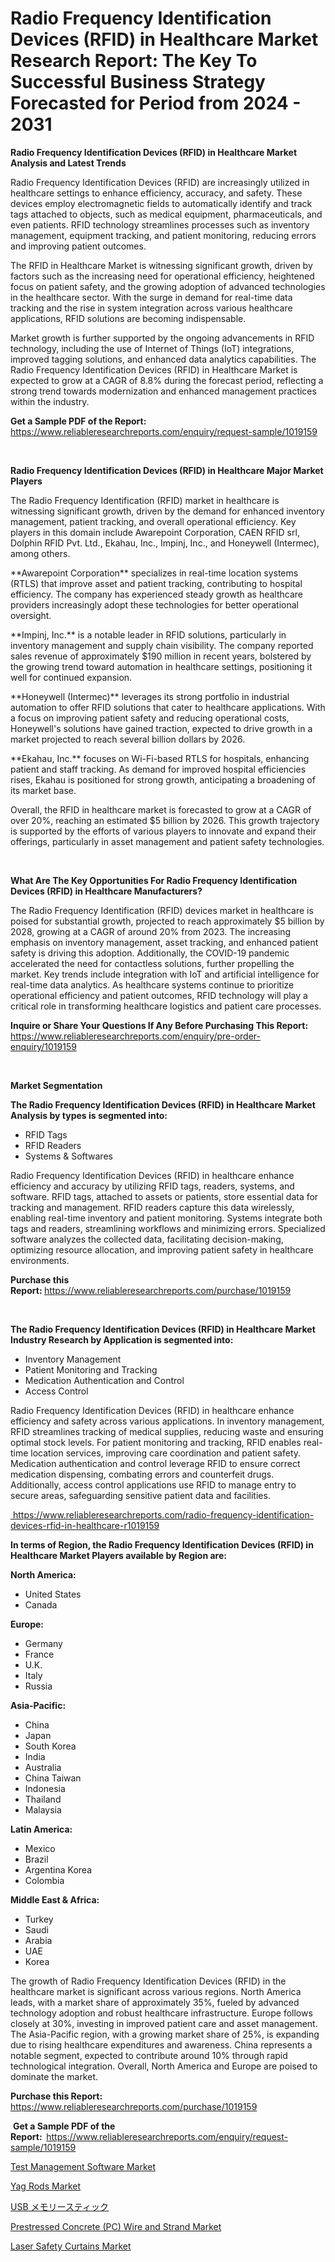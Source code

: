 <p><h1>Radio Frequency Identification Devices (RFID) in Healthcare Market Research Report: The Key To Successful Business Strategy Forecasted for Period from 2024 - 2031</h1></p><p><strong>Radio Frequency Identification Devices (RFID) in Healthcare Market Analysis and Latest Trends</strong></p>
<p><p>Radio Frequency Identification Devices (RFID) are increasingly utilized in healthcare settings to enhance efficiency, accuracy, and safety. These devices employ electromagnetic fields to automatically identify and track tags attached to objects, such as medical equipment, pharmaceuticals, and even patients. RFID technology streamlines processes such as inventory management, equipment tracking, and patient monitoring, reducing errors and improving patient outcomes.</p><p>The RFID in Healthcare Market is witnessing significant growth, driven by factors such as the increasing need for operational efficiency, heightened focus on patient safety, and the growing adoption of advanced technologies in the healthcare sector. With the surge in demand for real-time data tracking and the rise in system integration across various healthcare applications, RFID solutions are becoming indispensable.</p><p>Market growth is further supported by the ongoing advancements in RFID technology, including the use of Internet of Things (IoT) integrations, improved tagging solutions, and enhanced data analytics capabilities. The Radio Frequency Identification Devices (RFID) in Healthcare Market is expected to grow at a CAGR of 8.8% during the forecast period, reflecting a strong trend towards modernization and enhanced management practices within the industry.</p></p>
<p><strong>Get a Sample PDF of the Report:&nbsp;</strong> <a href="https://www.reliableresearchreports.com/enquiry/request-sample/1019159">https://www.reliableresearchreports.com/enquiry/request-sample/1019159</a></p>
<p>&nbsp;</p>
<p><strong>Radio Frequency Identification Devices (RFID) in Healthcare Major Market Players</strong></p>
<p><p>The Radio Frequency Identification (RFID) market in healthcare is witnessing significant growth, driven by the demand for enhanced inventory management, patient tracking, and overall operational efficiency. Key players in this domain include Awarepoint Corporation, CAEN RFID srl, Dolphin RFID Pvt. Ltd., Ekahau, Inc., Impinj, Inc., and Honeywell (Intermec), among others.</p><p>**Awarepoint Corporation** specializes in real-time location systems (RTLS) that improve asset and patient tracking, contributing to hospital efficiency. The company has experienced steady growth as healthcare providers increasingly adopt these technologies for better operational oversight.</p><p>**Impinj, Inc.** is a notable leader in RFID solutions, particularly in inventory management and supply chain visibility. The company reported sales revenue of approximately $190 million in recent years, bolstered by the growing trend toward automation in healthcare settings, positioning it well for continued expansion.</p><p>**Honeywell (Intermec)** leverages its strong portfolio in industrial automation to offer RFID solutions that cater to healthcare applications. With a focus on improving patient safety and reducing operational costs, Honeywell's solutions have gained traction, expected to drive growth in a market projected to reach several billion dollars by 2026.</p><p>**Ekahau, Inc.** focuses on Wi-Fi-based RTLS for hospitals, enhancing patient and staff tracking. As demand for improved hospital efficiencies rises, Ekahau is positioned for strong growth, anticipating a broadening of its market base.</p><p>Overall, the RFID in healthcare market is forecasted to grow at a CAGR of over 20%, reaching an estimated $5 billion by 2026. This growth trajectory is supported by the efforts of various players to innovate and expand their offerings, particularly in asset management and patient safety technologies.</p></p>
<p>&nbsp;</p>
<p><strong>What Are The Key Opportunities For Radio Frequency Identification Devices (RFID) in Healthcare Manufacturers?</strong></p>
<p><p>The Radio Frequency Identification (RFID) devices market in healthcare is poised for substantial growth, projected to reach approximately $5 billion by 2028, growing at a CAGR of around 20% from 2023. The increasing emphasis on inventory management, asset tracking, and enhanced patient safety is driving this adoption. Additionally, the COVID-19 pandemic accelerated the need for contactless solutions, further propelling the market. Key trends include integration with IoT and artificial intelligence for real-time data analytics. As healthcare systems continue to prioritize operational efficiency and patient outcomes, RFID technology will play a critical role in transforming healthcare logistics and patient care processes.</p></p>
<p><strong>Inquire or Share Your Questions If Any Before Purchasing This Report:</strong> <a href="https://www.reliableresearchreports.com/enquiry/pre-order-enquiry/1019159">https://www.reliableresearchreports.com/enquiry/pre-order-enquiry/1019159</a></p>
<p>&nbsp;</p>
<p><strong>Market Segmentation</strong></p>
<p><strong>The Radio Frequency Identification Devices (RFID) in Healthcare Market Analysis by types is segmented into:</strong></p>
<p><ul><li>RFID Tags</li><li>RFID Readers</li><li>Systems & Softwares</li></ul></p>
<p><p>Radio Frequency Identification Devices (RFID) in healthcare enhance efficiency and accuracy by utilizing RFID tags, readers, systems, and software. RFID tags, attached to assets or patients, store essential data for tracking and management. RFID readers capture this data wirelessly, enabling real-time inventory and patient monitoring. Systems integrate both tags and readers, streamlining workflows and minimizing errors. Specialized software analyzes the collected data, facilitating decision-making, optimizing resource allocation, and improving patient safety in healthcare environments.</p></p>
<p><strong>Purchase this Report:&nbsp;</strong><a href="https://www.reliableresearchreports.com/purchase/1019159">https://www.reliableresearchreports.com/purchase/1019159</a></p>
<p>&nbsp;</p>
<p><strong>The Radio Frequency Identification Devices (RFID) in Healthcare Market Industry Research by Application is segmented into:</strong></p>
<p><ul><li>Inventory Management</li><li>Patient Monitoring and Tracking</li><li>Medication Authentication and Control</li><li>Access Control</li></ul></p>
<p><p>Radio Frequency Identification Devices (RFID) in healthcare enhance efficiency and safety across various applications. In inventory management, RFID streamlines tracking of medical supplies, reducing waste and ensuring optimal stock levels. For patient monitoring and tracking, RFID enables real-time location services, improving care coordination and patient safety. Medication authentication and control leverage RFID to ensure correct medication dispensing, combating errors and counterfeit drugs. Additionally, access control applications use RFID to manage entry to secure areas, safeguarding sensitive patient data and facilities.</p></p>
<p><a href="https://www.reliableresearchreports.com/radio-frequency-identification-devices-rfid-in-healthcare-r1019159">&nbsp;https://www.reliableresearchreports.com/radio-frequency-identification-devices-rfid-in-healthcare-r1019159</a></p>
<p><strong>In terms of Region, the Radio Frequency Identification Devices (RFID) in Healthcare Market Players available by Region are:</strong></p>
<p>
    <p> <strong> North America: </strong>
        <ul>
            <li>United States</li>
            <li>Canada</li>
        </ul>
        </p> 
    <p> <strong> Europe: </strong>
        <ul>
            <li>Germany</li>
            <li>France</li>
            <li>U.K.</li>
            <li>Italy</li>
            <li>Russia</li>
        </ul>
        </p> 
    <p> <strong> Asia-Pacific: </strong>
        <ul>
            <li>China</li>
            <li>Japan</li>
            <li>South Korea</li>
            <li>India</li>
            <li>Australia</li>
            <li>China Taiwan</li>
            <li>Indonesia</li>
            <li>Thailand</li>
            <li>Malaysia</li>
        </ul>
        </p> 
    <p> <strong> Latin America: </strong>
        <ul>
            <li>Mexico</li>
            <li>Brazil</li>
            <li>Argentina Korea</li>
            <li>Colombia</li>
        </ul>
        </p> 
    <p> <strong> Middle East & Africa: </strong>
        <ul>
            <li>Turkey</li>
            <li>Saudi</li>
            <li>Arabia</li>
            <li>UAE</li>
            <li>Korea</li>
        </ul>
    </p>
    </p>
<p><p>The growth of Radio Frequency Identification Devices (RFID) in the healthcare market is significant across various regions. North America leads, with a market share of approximately 35%, fueled by advanced technology adoption and robust healthcare infrastructure. Europe follows closely at 30%, investing in improved patient care and asset management. The Asia-Pacific region, with a growing market share of 25%, is expanding due to rising healthcare expenditures and awareness. China represents a notable segment, expected to contribute around 10% through rapid technological integration. Overall, North America and Europe are poised to dominate the market.</p></p>
<p><strong>Purchase this Report: </strong><a href="https://www.reliableresearchreports.com/purchase/1019159">https://www.reliableresearchreports.com/purchase/1019159</a></p>
<p>&nbsp;<strong>Get a Sample PDF of the Report:&nbsp;&nbsp;</strong><a href="https://www.reliableresearchreports.com/enquiry/request-sample/1019159">https://www.reliableresearchreports.com/enquiry/request-sample/1019159</a></p>
<p><strong></strong></p>
<p><p><a href="https://www.linkedin.com/pulse/global-test-management-software-market-opportunities-forecast-0mrue?trackingId=4LPYOevdTRmLsOROxcGo2Q%3D%3D">Test Management Software Market</a></p><p><a href="https://issuu.com/reportprime-2/docs/yag-rods-market-size-2030.pptx_04718995c08034">Yag Rods Market</a></p><p><a href="https://medium.com/@shade463/usb-memory-sticks-market-%E3%81%AE%E3%82%B0%E3%83%AD%E3%83%BC%E3%83%90%E3%83%AB%E5%B8%82%E5%A0%B4%E6%A6%82%E8%A6%81%E3%81%AF-%E4%B8%96%E7%95%8C%E3%81%8A%E3%82%88%E3%81%B3%E4%B8%BB%E8%A6%81%E5%B8%82%E5%A0%B4%E3%81%AB%E3%81%8A%E3%81%91%E3%82%8B%E6%A5%AD%E7%95%8C%E3%81%AB%E5%BD%B1%E9%9F%BF%E3%82%92%E4%B8%8E%E3%81%88%E3%82%8B%E4%B8%BB%E8%A6%81%E3%81%AA%E3%83%88%E3%83%AC%E3%83%B3%E3%83%89%E3%81%AB%E3%81%A4%E3%81%84%E3%81%A6-%E7%8B%AC%E8%87%AA%E3%81%AE%E8%A6%96%E7%82%B9%E3%82%92%E6%8F%90%E4%BE%9B%E3%81%97%E3%81%BE%E3%81%99-d3bb6ffa0d47">USB メモリースティック</a></p><p><a href="https://github.com/mahnoor2003/Market-Research-Report-List-6/blob/main/prestressed-concrete-pc-wire-and-strand-market.md">Prestressed Concrete (PC) Wire and Strand Market</a></p><p><a href="https://issuu.com/reportprime-2/docs/laser-safety-curtains-market-size-2_f2826f2bf99daa">Laser Safety Curtains Market</a></p></p>